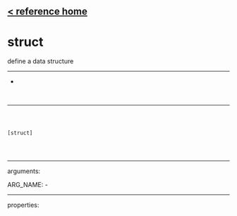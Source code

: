[< reference home](index.html)
---

# struct


define a data structure

---

-
<br>


---


```



[struct]


            
```

---
arguments:

ARG_NAME: -<br>

---
properties:


